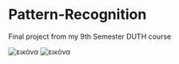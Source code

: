 # Pattern-Recognition
Final project from my 9th Semester DUTH course

![εικόνα](https://user-images.githubusercontent.com/57570191/179571656-21c4b117-a241-489d-adc6-52b4a07d9479.png)
![εικόνα](https://user-images.githubusercontent.com/57570191/179571736-0ad43508-5d1a-4bd7-8a96-7768f9e2c4c7.png)


